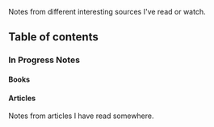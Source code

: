 Notes from different interesting sources I've read or watch.

## Table of contents

### In Progress Notes
#### Books

#### Articles
Notes from articles I have read somewhere.

